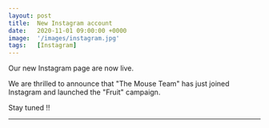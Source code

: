 ```yaml
---
layout: post
title:  New Instagram account
date:   2020-11-01 09:00:00 +0000
image:  '/images/instagram.jpg'
tags:   [Instagram]
---
```

Our new Instagram page are now live.

We are thrilled to announce that "The Mouse Team" has just joined Instagram and launched the "Fruit" campaign.

Stay tuned !! 

***
